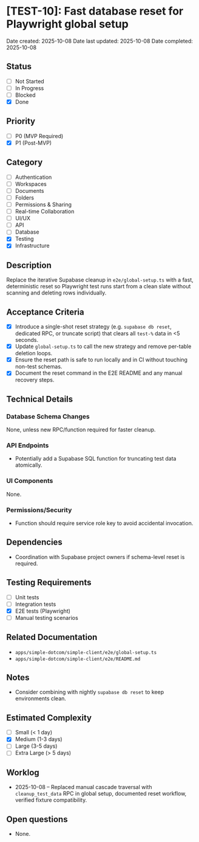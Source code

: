 # [TEST-10]: Fast database reset for Playwright global setup

Date created: 2025-10-08
Date last updated: 2025-10-08
Date completed: 2025-10-08

## Status

- [ ] Not Started
- [ ] In Progress
- [ ] Blocked
- [x] Done

## Priority

- [ ] P0 (MVP Required)
- [x] P1 (Post-MVP)

## Category

- [ ] Authentication
- [ ] Workspaces
- [ ] Documents
- [ ] Folders
- [ ] Permissions & Sharing
- [ ] Real-time Collaboration
- [ ] UI/UX
- [ ] API
- [ ] Database
- [x] Testing
- [x] Infrastructure

## Description

Replace the iterative Supabase cleanup in `e2e/global-setup.ts` with a fast, deterministic reset so Playwright test runs start from a clean slate without scanning and deleting rows individually.

## Acceptance Criteria

- [x] Introduce a single-shot reset strategy (e.g. `supabase db reset`, dedicated RPC, or truncate script) that clears all `test-%` data in <5 seconds.
- [x] Update `global-setup.ts` to call the new strategy and remove per-table deletion loops.
- [x] Ensure the reset path is safe to run locally and in CI without touching non-test schemas.
- [x] Document the reset command in the E2E README and any manual recovery steps.

## Technical Details

### Database Schema Changes

None, unless new RPC/function required for faster cleanup.

### API Endpoints

- Potentially add a Supabase SQL function for truncating test data atomically.

### UI Components

None.

### Permissions/Security

- Function should require service role key to avoid accidental invocation.

## Dependencies

- Coordination with Supabase project owners if schema-level reset is required.

## Testing Requirements

- [ ] Unit tests
- [ ] Integration tests
- [x] E2E tests (Playwright)
- [ ] Manual testing scenarios

## Related Documentation

- `apps/simple-dotcom/simple-client/e2e/global-setup.ts`
- `apps/simple-dotcom/simple-client/e2e/README.md`

## Notes

- Consider combining with nightly `supabase db reset` to keep environments clean.

## Estimated Complexity

- [ ] Small (< 1 day)
- [x] Medium (1-3 days)
- [ ] Large (3-5 days)
- [ ] Extra Large (> 5 days)

## Worklog

- 2025-10-08 – Replaced manual cascade traversal with `cleanup_test_data` RPC in global setup, documented reset workflow, verified fixture compatibility.

## Open questions

- None.
